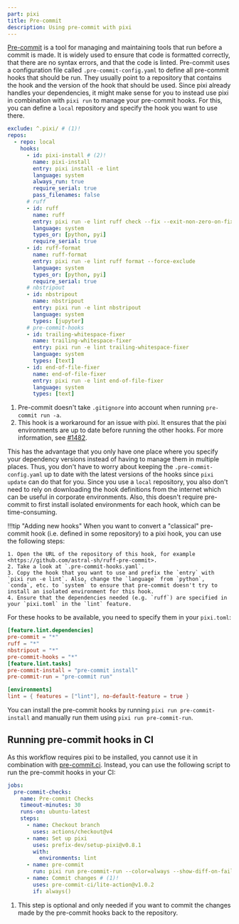 ```yaml
---
part: pixi
title: Pre-commit
description: Using pre-commit with pixi
---
```


[Pre-commit](https://github.com/pre-commit/pre-commit) is a tool for managing and maintaining tools that run before a commit is made.
It is widely used to ensure that code is formatted correctly, that there are no syntax errors, and that the code is linted.
Pre-commit uses a configuration file called `.pre-commit-config.yaml` to define all pre-commit hooks that should be run.
They usually point to a repository that contains the hook and the version of the hook that should be used.
Since pixi already handles your dependencies, it might make sense for you to instead use pixi in combination with `pixi run` to manage your pre-commit hooks.
For this, you can define a `local` repository and specify the hook you want to use there.

```yaml title=".pre-commit-config.yaml"
exclude: ^.pixi/ # (1)!
repos:
  - repo: local
    hooks:
      - id: pixi-install # (2)!
        name: pixi-install
        entry: pixi install -e lint
        language: system
        always_run: true
        require_serial: true
        pass_filenames: false
      # ruff
      - id: ruff
        name: ruff
        entry: pixi run -e lint ruff check --fix --exit-non-zero-on-fix --force-exclude
        language: system
        types_or: [python, pyi]
        require_serial: true
      - id: ruff-format
        name: ruff-format
        entry: pixi run -e lint ruff format --force-exclude
        language: system
        types_or: [python, pyi]
        require_serial: true
      # nbstripout
      - id: nbstripout
        name: nbstripout
        entry: pixi run -e lint nbstripout
        language: system
        types: [jupyter]
      # pre-commit-hooks
      - id: trailing-whitespace-fixer
        name: trailing-whitespace-fixer
        entry: pixi run -e lint trailing-whitespace-fixer
        language: system
        types: [text]
      - id: end-of-file-fixer
        name: end-of-file-fixer
        entry: pixi run -e lint end-of-file-fixer
        language: system
        types: [text]
```

1. Pre-commit doesn't take `.gitignore` into account when running `pre-commit run -a`.
2. This hook is a workaround for an issue with pixi. It ensures that the pixi environments are up to date before running the other hooks.
   For more information, see [#1482](https://github.com/prefix-dev/pixi/issues/1482).

This has the advantage that you only have one place where you specify your dependency versions instead of having to manage them in multiple places.
Thus, you don't have to worry about keeping the `.pre-commit-config.yaml` up to date with the latest versions of the hooks since `pixi update` can do that for you.
Since you use a `local` repository, you also don't need to rely on downloading the hook definitions from the internet which can be useful in corporate environments.
Also, this doesn't require pre-commit to first install isolated environments for each hook, which can be time-consuming.

!!!tip "Adding new hooks"
    When you want to convert a "classical" pre-commit hook (i.e. defined in some repository) to a pixi hook, you can use the following steps:

    1. Open the URL of the repository of this hook, for example <https://github.com/astral-sh/ruff-pre-commit>.
    2. Take a look at `.pre-commit-hooks.yaml`.
    3. Copy the hook that you want to use and prefix the `entry` with `pixi run -e lint`. Also, change the `language` from `python`, `conda`, etc. to `system` to ensure that pre-commit doesn't try to install an isolated environment for this hook.
    4. Ensure that the dependencies needed (e.g. `ruff`) are specified in your `pixi.toml` in the `lint` feature.

For these hooks to be available, you need to specify them in your `pixi.toml`:

```toml title="pixi.toml"
[feature.lint.dependencies]
pre-commit = "*"
ruff = "*"
nbstripout = "*"
pre-commit-hooks = "*"
[feature.lint.tasks]
pre-commit-install = "pre-commit install"
pre-commit-run = "pre-commit run"

[environments]
lint = { features = ["lint"], no-default-feature = true }
```

You can install the pre-commit hooks by running `pixi run pre-commit-install` and manually run them using `pixi run pre-commit-run`.

## Running pre-commit hooks in CI

As this workflow requires pixi to be installed, you cannot use it in combination with [pre-commit.ci](https://pre-commit.ci).
Instead, you can use the following script to run the pre-commit hooks in your CI:

```yaml title=".github/workflows/ci.yml"
jobs:
  pre-commit-checks:
    name: Pre-commit Checks
    timeout-minutes: 30
    runs-on: ubuntu-latest
    steps:
      - name: Checkout branch
        uses: actions/checkout@v4
      - name: Set up pixi
        uses: prefix-dev/setup-pixi@v0.8.1
        with:
          environments: lint
      - name: pre-commit
        run: pixi run pre-commit-run --color=always --show-diff-on-failure
      - name: Commit changes # (1)!
        uses: pre-commit-ci/lite-action@v1.0.2
        if: always()
```

1. This step is optional and only needed if you want to commit the changes made by the pre-commit hooks back to the repository.

